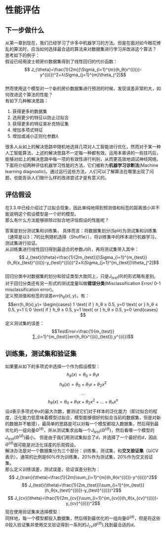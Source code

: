 # 性能评估
## 下一步做什么
从第一章到现在，我们已经学习了许多中机器学习的方法。但是在面对如今眼花缭乱的算法时，应当如何选择最合适的算法来对数据集进行学习并改进这个算法？   
思考如下的例子：   
假设已经用波士顿房价数据集得到了线性回归的代价函数：   
$$ J_{\theta}=\frac{1}{2m}[\Sigma_{i=1}^{m}(h_θ(x^{(i)})-y^{(i)})^2+λ\Sigma_{j=1}^{m}\theta_j^2]$$   
然而使用这个模型对一个新的房价数据集进行预测的时候，发现误差非常的大，如何改进这个算法的性能？   
有如下几种解决思路：   
1. 获得更多的数据集
2. 选用更少的特征以防止过拟合
3. 获得更多的特征来补充特征集
4. 增加多项式特征
5. 增加或减小正则化参数$λ$    
 
很多人从如上的解决思路中随机地选择几项对人工智能进行优化，然而对于某一种人工智能算法，上述的解决思路不一定每一种都有效。运用本章讲的一些技巧后，能够对如上的解决思路中每一项的有效性进行判别，从而更高效地调试神经网络。    
下面将介绍两种评估机器学习性能的方法，它们被称为**机器学习诊断法**(Machine learning diagnostic)。通过运行这些方法，人们可以了解算法在哪里出现了问题，也能告诉人们做什么样的改进尝试才是有意义的。    
## 评估假设
在3.3.中已经介绍过了过拟合现象，因此单纯地得到预测值和标签的距离很小并不能说明这个假设模型是一个好的模型。   
那么有什么方法能够排除过拟合地评估假设的性能呢？   

答案是划分测试集和训练集， 具体而言：将数据集划分(Split)为测试集和训练集（通常是以3：7的比例随机选择（Shuffle）），将训练集中的样本进行机器学习，测试集进行验证。    
从训练集进行线性回归得到最适合的参数$J(θ)$，再将测试集带入其中：   
$$ J_{test}(\theta)=\frac{1}{2m_{test}}[\Sigma_{i=1}^{m_{test}}(h_θ(x_{test}^{(i)})-y_{test}^{(i)})^2+λ\Sigma_{j=1}^{m_{test}}\theta_j^2]$$  
回归分类中对数据集的划分和验证类型大致同上，只是$J_{test}(\theta)$的形式略有差别。  
对于回归分类还有另一形式的测试度量叫做**错误分类**(Misclassification Error/ 0-1 misclassification error)。   
定义预测值和标签的误差$err(h_θ(x),y)$，有：   
$$err(h_θ(x),y)= 
\begin{cases}
    1  \text{   if     }   h_θ ≥ 0.5, y=0 \text{   or     } h_θ ≤ 0.5, y=1 \\
    0  \text{   if     }   h_θ ≥ 0.5, y=1 \text{   or     } h_θ ≤ 0.5, y=0
\end{cases}
$$
定义测试集的误差：
$$TestError=\frac{1}{m_{test}}∑_{i=1}^{m_{test}}err(h_θ(x^{(i)}_{test}),y^{(i)})$$

## 训练集，测试集和验证集
如果要从如下的多项式中选择一个作为假设模型：  
$$h_θ(x)=θ_0+θ_1x$$
$$h_θ(x)=θ_0+θ_1x+θ_2x^2$$
$$...$$
$$h_θ(x)=θ_0+θ_1x+θ_2x^2+...+θ_nx^n$$
设$d$表示多项式中$x$的最大次数，要测试它们对于样本的泛化能力（即过拟合的程度，泛化能力低意味着模型过拟合，模型能够很好的拟合当前的数据集，但是对新的数据并不敏感），最简单的思路是可以对每一个模型都投入数据集，然后得到最优化的一组向量$Θ^{(d)}$，并从测试集求出每一个$J_{test}(Θ^{(d)})$，然后看哪一个模型的$J_{test}(Θ^{(d)})$最小。  但是由于我们用测试集拟合了$d$，并选择了一个最好的$d$，因此$Θ^{(d)}$很可能是对泛化误差的乐观假设。   
解决办法是对一个数据集分为三个部分：训练集，测试集，和**交叉验证集**（以CV表示）。通常的比例是60%作为训练集，20%作为测试集，20%作为交叉验证集。   
那么定义训练误差，测试误差，验证误差分别为：   
$$ J_{train}(\theta)=\frac{1}{2m}\sum_{i=1}^{m}(h_θ(x^{(i)})-y^{(i)})^2$$
$$ J_{test}(\theta)=\frac{1}{2m_{test}}\sum_{i=1}^{m_{test}}(h_θ(x_{test}^{(i)})-y_{test}^{(i)})^2$$
$$ J_{cv}(\theta)=\frac{1}{2m_{cv}}\sum_{i=1}^{m_{cv}}(h_θ(x_{cv}^{(i)})-y_{cv}^{(i)})^2$$
现在使用验证集来选择模型：   
同样地，每一个模型都投入数据集，然后得到最优化的一组向量$Θ^{(d)}$，但是将这些Θ投入验证集并使用交叉验证得到一系列的$J_{cv}(\theta^{(d)})$,找到最合适的$d$。